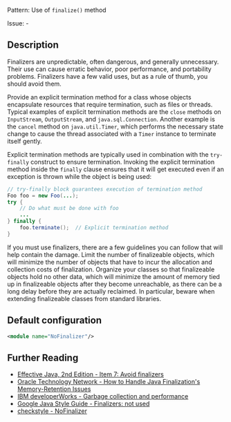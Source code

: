 Pattern: Use of `finalize()` method

Issue: -

## Description

Finalizers are unpredictable, often dangerous, and generally unnecessary. Their use can cause erratic behavior, poor performance, and portability problems. Finalizers have a few valid uses, but as a rule of thumb, you should avoid them.

Provide an explicit termination method for a class whose objects encapsulate resources that require termination, such as files or threads. Typical examples of explicit termination methods are the `close` methods on `InputStream`, `OutputStream`, and `java.sql.Connection`. Another example is the `cancel` method on `java.util.Timer`, which performs the necessary state change to cause the thread associated with a `Timer` instance to terminate itself gently. 

Explicit termination methods are typically used in combination with the `try-finally` construct to ensure termination. Invoking the explicit termination method inside the `finally` clause ensures that it will get executed even if an exception is thrown while the object is being used:


```java
// try-finally block guarantees execution of termination method
Foo foo = new Foo(...);
try {
    // Do what must be done with foo
    ...
} finally {
    foo.terminate();  // Explicit termination method
}
```


If you must use finalizers, there are a few guidelines you can follow that will help contain the damage. Limit the number of finalizeable objects, which will minimize the number of objects that have to incur the allocation and collection costs of finalization. Organize your classes so that finalizeable objects hold no other data, which will minimize the amount of memory tied up in finalizeable objects after they become unreachable, as there can be a long delay before they are actually reclaimed. In particular, beware when extending finalizeable classes from standard libraries.

## Default configuration

```xml
<module name="NoFinalizer"/>
```

## Further Reading

* [Effective Java, 2nd Edition - Item 7: Avoid finalizers](http://www.informit.com/articles/article.aspx?p=1216151&seqNum=7)
* [Oracle Technology Network - How to Handle Java Finalization's Memory-Retention Issues](http://www.oracle.com/technetwork/java/javamail/finalization-137655.html)
* [IBM developerWorks - Garbage collection and performance](https://www.ibm.com/developerworks/java/library/j-jtp01274/index.html)
* [Google Java Style Guide - Finalizers: not used](https://google.github.io/styleguide/javaguide.html#s6.4-finalizers)
* [checkstyle - NoFinalizer](https://checkstyle.sourceforge.io/checks/coding/nofinalizer.html#NoFinalizer)
